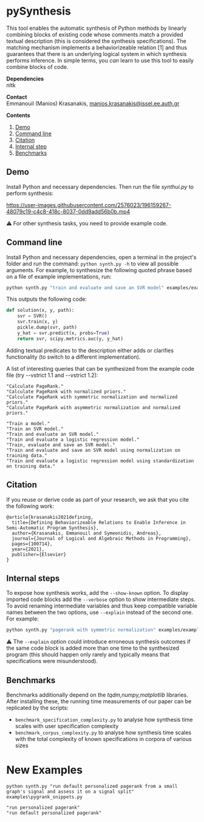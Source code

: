 # pySynthesis
This tool enables the automatic synthesis of Python methods by linearly 
combining blocks of existing code whose comments match a provided textual
description (this is considered the synthesis specifications). 
The matching mechanism implements a behaviorizeable relation [1] and thus
guarantees that there is an underlying logical system in which synthesis
performs inference. In simple terms, you *can* learn to use this tool to 
easily combine blocks of code.

**Dependencies**
<br/>
nltk

**Contact**
<br/>
Emmanouil (Manios) Krasanakis, manios.krasanakis@issel.ee.auth.gr

**Contents**
1. [Demo](#demo)
2. [Command line](#command-line)
3. [Citation](#citation)
4. [Internal step](#internal-steps)
5. [Benchmarks](#benchmarks)


## Demo
Install Python and necessary dependencies. Then run 
the file *synthui.py* to perform synthesis:

https://user-images.githubusercontent.com/2576023/196159267-48079c19-c4c8-418c-8037-0dd9add56b0b.mp4

:warning: For other synthesis tasks, you need to provide example code.

## Command line
Install Python and necessary dependencies, open a terminal
in the project's folder and run the command:
`python synth.py -h` to view all possible arguments.
For example, to synthesize the following quoted phrase
based on a file of example implementations, run:
```bash
python synth.py "train and evaluate and save an SVR model" examples/example.py
```
This outputs the following code:
```python
def solution(x, y, path):
    svr = SVR()
    svr.train(x, y)
    pickle.dump(svr, path)
    y_hat = svr.predict(x, probs=True)
    return svr, scipy.metrics.auc(y, y_hat)
```
Adding textual predicates to the description either adds
or clarifies functionality (to switch to a different implementation).

A list of interesting queries that can be synthesized 
from the example code file (try --vstrict 1.1 and --vstrict 1.2):
```
"Calculate PageRank."
"Calculate PageRank with normalized priors."
"Calculate PageRank with symmetric normalization and normalized priors."
"Calculate PageRank with asymmetric normalization and normalized priors."

"Train a model."
"Train an SVR model."
"Train and evaluate an SVR model."
"Train and evaluate a logistic regression model."
"Train, evaluate and save an SVR model."
"Train and evaluate and save an SVR model using normalization on training data."
"Train and evaluate a logistic regression model using standardization on training data."
```

## Citation
If you reuse or derive code as part of your research, we ask that you cite the following work:

```
@article{krasanakis2021defining,
  title={Defining Behaviorizeable Relations to Enable Inference in Semi-Automatic Program Synthesis},
  author={Krasanakis, Emmanouil and Symeonidis, Andreas},
  journal={Journal of Logical and Algebraic Methods in Programming},
  pages={100714},
  year={2021},
  publisher={Elsevier}
}
```

## Internal steps
To expose how synthesis works, add the `--show-known` option. To display imported code blocks
add the `--verbose` option to show intermediate steps. To avoid renaming intermediate variables
and thus keep compatible variable names between the two options, use `--explain` instead of the
second one. For example: 
```bash
python synth.py "pagerank with symmetric normalization" examples/example.py --explain --show-known
```

:warning: The `--explain` option could introduce erroneous synthesis outcomes 
if the same code block is added more than one time to the synthesized program
(this should happen only rarely and typically means that specifications were
misunderstood).

## Benchmarks
Benchmarks additionally depend on the *tqdm,numpy,matplotlib* libraries.
After installing these, the running time measurements of our 
paper can be replicated by the scripts:
- `benchmark_specification_complexity.py`
to analyse how synthesis time scales with user specification complexity
- `benchmark_corpus_complexity.py` 
to analyse how synthesis time scales with the total complexity of known specifications
in corpora of various sizes

# New Examples
```
python synth.py "run default personalized pagerank from a small graph's signal and assess it on a signal split" examples\pygrank_snippets.py
```

```
"run personalized pagerank"
"run default personalized pagerank"
```
